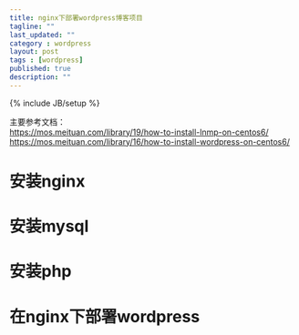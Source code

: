 ```yaml
---
title: nginx下部署wordpress博客项目
tagline: ""
last_updated: ""
category : wordpress
layout: post
tags : [wordpress]
published: true
description: ""
---
```

{% include JB/setup %}

主要参考文档：  
<https://mos.meituan.com/library/19/how-to-install-lnmp-on-centos6/>  
<https://mos.meituan.com/library/16/how-to-install-wordpress-on-centos6/>  

# 安装nginx  

# 安装mysql  

# 安装php  

# 在nginx下部署wordpress  
